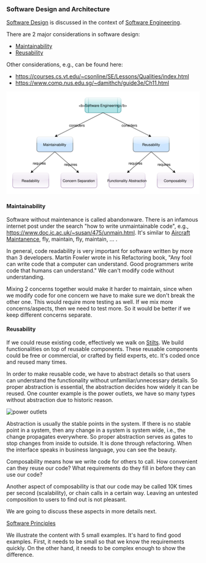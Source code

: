 ### Software Design and Architecture


[Software Design](https://en.wikipedia.org/wiki/Software_design) is discussed
in the context of 
[Software Engineering](https://en.wikipedia.org/wiki/Software_engineering).

There are 2 major considerations in software design:  
- [Maintainability](https://en.wikipedia.org/wiki/Maintainability)  
- [Reusability](https://en.wikipedia.org/wiki/Reusability) 
 
Other considerations, e.g., can be found here:
- https://courses.cs.vt.edu/~csonline/SE/Lessons/Qualities/index.html
- https://www.comp.nus.edu.sg/~damithch/guide3e/Ch11.html  
      
![Software Engineering](docs/software_engineering.svg)


#### Maintainability
Software without maintenance is called abandonware. There is an infamous
internet post under the search "how to write unmaintainable code", e.g., 
https://www.doc.ic.ac.uk/~susan/475/unmain.html. It's similar to 
[Aircraft Maintanence](https://en.wikipedia.org/wiki/Aircraft_maintenance),
fly, maintain, fly, maintain, ... .

In general, code readability is very important for software written by more 
than 3 developers. Martin Fowler wrote in his Refactoring book, "Any fool 
can write code that a computer can understand. Good programmers write code 
that humans can understand." We can't modify code without understanding.

Mixing 2 concerns together would make it harder to maintain, since when we 
modify code for one concern we have to make sure we don't break the other one.
This would require more testing as well. If we mix more concerns/aspects, then
we need to test more. So it would be better if we keep different concerns
separate.

#### Reusability
If we could reuse existing code, effectively we walk on 
[Stilts](https://en.wikipedia.org/wiki/Stilts). We build functionalities on
top of reusable components. These reusable components could be free or
commercial, or crafted by field experts, etc. It's coded once and reused
many times.

In order to make reusable code, we have to abstract details so that users
can understand the functionality without unfamiliar/unnecessary details.
So proper abstraction is essential, the abstraction decides how widely 
it can be reused. One counter example is the power outlets, we have so 
many types without abstraction due to historic reason. 

![power outlets](https://www.110220volts.com/media/wysiwyg/imgs/plugtypes_around_the_world.jpg) 

Abstraction is usually the stable points in the system. If there is no
stable point in a system, then any change in a system is system wide, i.e.,
the change propagates everywhere. So proper abstraction serves as gates
to stop changes from inside to outside. It is done through refactoring.
When the interface speaks in business language, you can see the beauty.

Composability means how we write code for others to call. How convenient
can they reuse our code? What requirements do they fill in before they
can use our code?

Another aspect of composability is that our code may be called 10K times 
per second (scalability), or chain calls in a certain way. 
Leaving an untested composition to users to find out is not pleasant.

We are going to discuss these aspects in more details next. 

[Software Principles](docs/design_principles.md)

We illustrate the content with 5 small examples. It's hard to find good 
examples. First, it needs to be small so that we know the requirements quickly. 
On the other hand, it needs to be complex enough to show the difference.
